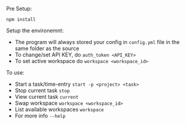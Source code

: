 Pre Setup:

`npm install`

Setup the environemnt:

* The program will always stored your config in `config.yml` file in the same folder as the source
* To change/set API KEY, do `auth_token <API_KEY>`
* To set active workspace do `workspace <workspace_id>`

To use:

* Start a task/time-entry `start -p <project> <task>`
* Stop current task `stop`
* View current task `current`
* Swap workspace `workspace <workspace_id>`
* List available workspaces `workspace`
* For more info `--help`